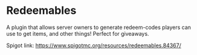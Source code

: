 # Redeemables
 A plugin that allows server owners to generate redeem-codes players can use to get items, and other things! Perfect for giveaways.
 
Spigot link: https://www.spigotmc.org/resources/redeemables.84367/
